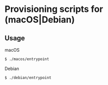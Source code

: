 Provisioning scripts for (macOS|Debian)
====

## Usage
macOS
``` sh
$ ./macos/entrypoint
```

Debian
``` sh
$ ./debian/entrypoint
```
